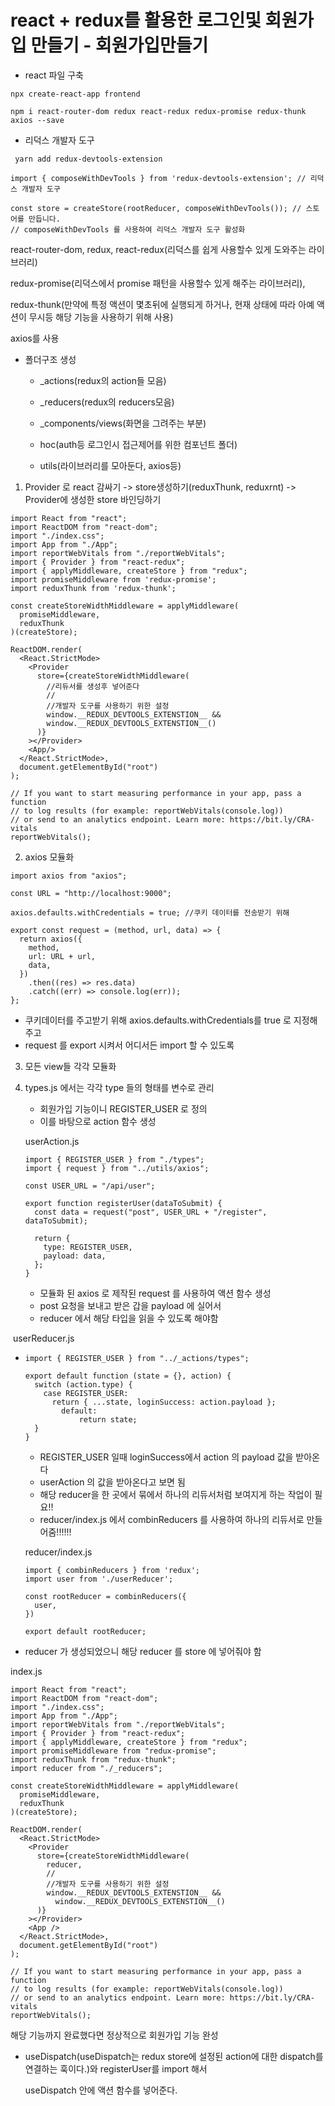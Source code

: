 # react + redux를 활용한 로그인및 회원가입 만들기 - 회원가입만들기



- react 파일 구축

```
npx create-react-app frontend
```



```
npm i react-router-dom redux react-redux redux-promise redux-thunk axios --save
```



- 리덕스 개발자 도구

```
 yarn add redux-devtools-extension
```



```
import { composeWithDevTools } from 'redux-devtools-extension'; // 리덕스 개발자 도구

const store = createStore(rootReducer, composeWithDevTools()); // 스토어를 만듭니다.
// composeWithDevTools 를 사용하여 리덕스 개발자 도구 활성화
```





react-router-dom, redux, react-redux(리덕스를 쉽게 사용할수 있게 도와주는 라이브러리)

redux-promise(리덕스에서 promise 패턴을 사용할수 있게 해주는 라이브러리),

redux-thunk(만약에 특정 액션이 몇초뒤에 실행되게 하거나, 현재 상태에 따라 아예 액션이 무시등 해당 기능을 사용하기 위해 사용)

axios를 사용



- 폴더구조 생성

  - _actions(redux의 action들 모음)

  - _reducers(redux의 reducers모음)

  - _components/views(화면을 그려주는 부분)

  - hoc(auth등 로그인시 접근제어를 위한 컴포넌트 폴더)

  - utils(라이브러리를 모아둔다, axios등)





1. Provider 로 react 감싸기 -> store생성하기(reduxThunk, reduxrnt) -> Provider에 생성한 store 바인딩하기 

```react
import React from "react";
import ReactDOM from "react-dom";
import "./index.css";
import App from "./App";
import reportWebVitals from "./reportWebVitals";
import { Provider } from "react-redux";
import { applyMiddleware, createStore } from "redux";
import promiseMiddleware from 'redux-promise';
import reduxThunk from 'redux-thunk';

const createStoreWidthMiddleware = applyMiddleware(
  promiseMiddleware,
  reduxThunk
)(createStore);

ReactDOM.render(
  <React.StrictMode>
    <Provider
      store={createStoreWidthMiddleware(
        //리듀서를 생성후 넣어준다
        //
        //개발자 도구를 사용하기 위한 설정
        window.__REDUX_DEVTOOLS_EXTENSTION__ && 
        window.__REDUX_DEVTOOLS_EXTENSTION__()
      )}
    ></Provider>
    <App/>
  </React.StrictMode>,
  document.getElementById("root")
);

// If you want to start measuring performance in your app, pass a function
// to log results (for example: reportWebVitals(console.log))
// or send to an analytics endpoint. Learn more: https://bit.ly/CRA-vitals
reportWebVitals();

```



2. axios  모듈화

```react
import axios from "axios";

const URL = "http://localhost:9000";

axios.defaults.withCredentials = true; //쿠키 데이터를 전송받기 위해

export const request = (method, url, data) => {
  return axios({
    method,
    url: URL + url,
    data,
  })
    .then((res) => res.data)
    .catch((err) => console.log(err));
};

```

- 쿠키데이터를 주고받기 위해 axios.defaults.withCredentials를 true 로 지정해주고
- request 를  export 시켜서 어디서든 import  할 수 있도록 



3. 모든 view들 각각 모듈화



4. types.js 에서는 각각 type 들의 형태를 변수로 관리

   - 회원가입 기능이니 REGISTER_USER 로 정의
   - 이를 바탕으로 action 함수 생성

   

   userAction.js

   ```react
   import { REGISTER_USER } from "./types";
   import { request } from "../utils/axios";
   
   const USER_URL = "/api/user";
   
   export function registerUser(dataToSubmit) {
     const data = request("post", USER_URL + "/register", dataToSubmit);
   
     return {
       type: REGISTER_USER,
       payload: data,
     };
   }
   
   ```

   - 모듈화 된 axios 로 제작된 request 를 사용하여 액션 함수 생성
   - post 요청을 보내고 받은 갑을 payload 에 실어서
   - reducer 에서 해당 타입을 읽을 수 있도록 해야함



​		userReducer.js

  - ```react
    import { REGISTER_USER } from "../_actions/types";
    
    export default function (state = {}, action) {
      switch (action.type) {
        case REGISTER_USER:
          return { ...state, loginSuccess: action.payload };
    		default:
    			return state;
      }
    }
    
    ```

    

    - REGISTER_USER 일때 loginSuccess에서 action 의 payload 값을 받아온다 
    - userAction 의 값을 받아온다고 보면 됨
    - 해당 reducer을 한 곳에서 묶에서 하나의 리듀서처럼 보여지게 하는 작업이 필요!!
    - reducer/index.js 에서 combinReducers 를 사용하여 하나의 리듀서로 만들어줌!!!!!!

    

    reducer/index.js

    ```react
    import { combinReducers } from 'redux';
    import user from './userReducer';
    
    const rootReducer = combinReducers({
      user,
    })
    
    export default rootReducer;
    ```

- reducer 가 생성되었으니 해당 reducer 를 store 에 넣어줘야 함



index.js

```react
import React from "react";
import ReactDOM from "react-dom";
import "./index.css";
import App from "./App";
import reportWebVitals from "./reportWebVitals";
import { Provider } from "react-redux";
import { applyMiddleware, createStore } from "redux";
import promiseMiddleware from "redux-promise";
import reduxThunk from "redux-thunk";
import reducer from "./_reducers";

const createStoreWidthMiddleware = applyMiddleware(
  promiseMiddleware,
  reduxThunk
)(createStore);

ReactDOM.render(
  <React.StrictMode>
    <Provider
      store={createStoreWidthMiddleware(
        reducer,
        //
        //개발자 도구를 사용하기 위한 설정
        window.__REDUX_DEVTOOLS_EXTENSTION__ &&
          window.__REDUX_DEVTOOLS_EXTENSTION__()
      )}
    ></Provider>
    <App />
  </React.StrictMode>,
  document.getElementById("root")
);

// If you want to start measuring performance in your app, pass a function
// to log results (for example: reportWebVitals(console.log))
// or send to an analytics endpoint. Learn more: https://bit.ly/CRA-vitals
reportWebVitals();

```





해당 기능까지 완료했다면 정상적으로 회원가입 기능 완성





- useDispatch(useDispatch는 redux store에 설정된 action에 대한 dispatch를 연결하는 훅이다.)와 registerUser를 import 해서 

  useDispatch 안에 액션 함수를 넣어준다.

  ```
  
  ```